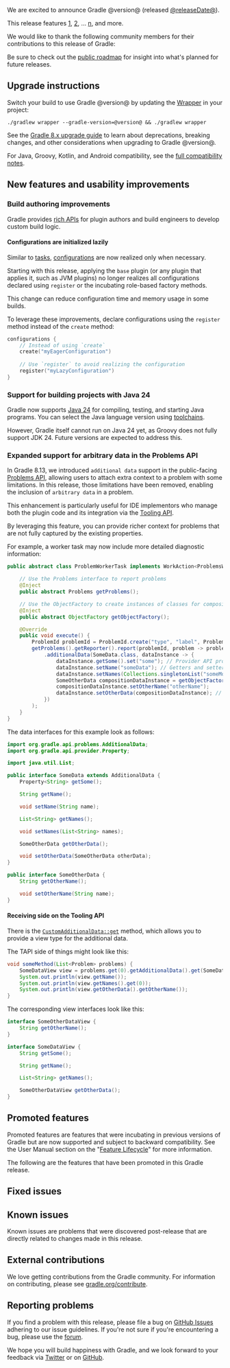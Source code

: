 <meta property="og:image" content="https://gradle.org/images/releases/gradle-@version@.png" />
<meta property="og:type"  content="article" />
<meta property="og:title" content="Gradle @version@ Release Notes" />
<meta property="og:site_name" content="Gradle Release Notes">
<meta property="og:description" content="TO DO">
<meta name="twitter:card" content="summary_large_image">
<meta name="twitter:site" content="@gradle">
<meta name="twitter:creator" content="@gradle">
<meta name="twitter:title" content="Gradle @version@ Release Notes">
<meta name="twitter:description" content="TO DO">
<meta name="twitter:image" content="https://gradle.org/images/releases/gradle-@version@.png">

We are excited to announce Gradle @version@ (released [@releaseDate@](https://gradle.org/releases/)).

This release features [1](), [2](), ... [n](), and more.

<!-- 
Include only their name, impactful features should be called out separately below.
 [Some person](https://github.com/some-person)

 THIS LIST SHOULD BE ALPHABETIZED BY [PERSON NAME] - the docs:updateContributorsInReleaseNotes task will enforce this ordering, which is case-insensitive.
-->

We would like to thank the following community members for their contributions to this release of Gradle:

Be sure to check out the [public roadmap](https://blog.gradle.org/roadmap-announcement) for insight into what's planned for future releases.

## Upgrade instructions

Switch your build to use Gradle @version@ by updating the [Wrapper](userguide/gradle_wrapper.html) in your project:

```
./gradlew wrapper --gradle-version=@version@ && ./gradlew wrapper
```

See the [Gradle 8.x upgrade guide](userguide/upgrading_version_8.html#changes_@baseVersion@) to learn about deprecations, breaking changes, and other considerations when upgrading to Gradle @version@.

For Java, Groovy, Kotlin, and Android compatibility, see the [full compatibility notes](userguide/compatibility.html).   

## New features and usability improvements

<a name="build-authoring"></a>
### Build authoring improvements

Gradle provides [rich APIs](userguide/getting_started_dev.html) for plugin authors and build engineers to develop custom build logic.

#### Configurations are initialized lazily

Similar to [tasks](userguide/lazy_configuration.html), [configurations](userguide/declaring_configurations.html) are now realized only when necessary.

Starting with this release, applying the `base` plugin (or any plugin that applies it, such as JVM plugins) no longer realizes all configurations declared using `register` or the incubating role-based factory methods.

This change can reduce configuration time and memory usage in some builds.

To leverage these improvements, declare configurations using the `register` method instead of the `create` method:

```kotlin
configurations {
    // Instead of using `create`
    create("myEagerConfiguration")
    
    // Use `register` to avoid realizing the configuration
    register("myLazyConfiguration")
}
```

<!-- Do not add breaking changes or deprecations here! Add them to the upgrade guide instead. -->

<!--

================== TEMPLATE ==============================

<a name="FILL-IN-KEY-AREA"></a>
### FILL-IN-KEY-AREA improvements

<<<FILL IN CONTEXT FOR KEY AREA>>>
Example:
> The [configuration cache](userguide/configuration_cache.html) improves build performance by caching the result of
> the configuration phase. Using the configuration cache, Gradle can skip the configuration phase entirely when
> nothing that affects the build configuration has changed.

#### FILL-IN-FEATURE
> HIGHLIGHT the use case or existing problem the feature solves
> EXPLAIN how the new release addresses that problem or use case
> PROVIDE a screenshot or snippet illustrating the new feature, if applicable
> LINK to the full documentation for more details

To embed videos, use the macros below. 
You can extract the URL from YouTube by clicking the "Share" button. 
For Wistia, contact Gradle's Video Team.
@youtube(Summary,6aRM8lAYyUA?si=qeXDSX8_8hpVmH01)@
@wistia(Summary,a5izazvgit)@

================== END TEMPLATE ==========================


==========================================================
ADD RELEASE FEATURES BELOW
vvvvvvvvvvvvvvvvvvvvvvvvvvvvvvvvvvvvvvvvvvvvvvvvvvvvvvvvvv -->

<a name="java-24"></a>
### Support for building projects with Java 24

Gradle now supports [Java 24](userguide/compatibility.html#java) for compiling, testing, and starting Java programs.
You can select the Java language version using [toolchains](userguide/toolchains.html).

However, Gradle itself cannot run on Java 24 yet, as Groovy does not fully support JDK 24.
Future versions are expected to address this.

<a name="Problems-api-additional-data"></a>

### Expanded support for arbitrary data in the Problems API

In Gradle 8.13, we introduced `additional data` support in the public-facing [Problems API](https://github.com/gradle/gradle/pull/32664/javadoc/org/gradle/api/problems/package-summary.html), allowing users to attach extra context to a problem with some limitations.
In this release, those limitations have been removed, enabling the inclusion of `arbitrary data` in a problem.

This enhancement is particularly useful for IDE implementors who manage both the plugin code and its integration via the [Tooling API](https://github.com/gradle/gradle/pull/32664/userguide/tooling_api.html#embedding).

By leveraging this feature, you can provide richer context for problems that are not fully captured by the existing properties.

For example, a worker task may now include more detailed diagnostic information:

```java
public abstract class ProblemWorkerTask implements WorkAction<ProblemsWorkerTaskParameter> {

    // Use the Problems interface to report problems
    @Inject
    public abstract Problems getProblems();

    // Use the ObjectFactory to create instances of classes for composition
    @Inject
    public abstract ObjectFactory getObjectFactory();

    @Override
    public void execute() {
        ProblemId problemId = ProblemId.create("type", "label", ProblemGroup.create("generic", "Generic"));
        getProblems().getReporter().report(problemId, problem -> problem
            .additionalData(SomeData.class, dataInstance -> {
                dataInstance.getSome().set("some"); // Provider API properties can be used
                dataInstance.setName("someData"); // Getters and setters can be used
                dataInstance.setNames(Collections.singletonList("someMoreData")); // Collections can be used
                SomeOtherData compositionDataInstance = getObjectFactory().newInstance(SomeOtherData.class);
                compositionDataInstance.setOtherName("otherName");
                dataInstance.setOtherData(compositionDataInstance); // Composition can be used
            })
        );
    }
}
```

The data interfaces for this example look as follows:

```java
import org.gradle.api.problems.AdditionalData;
import org.gradle.api.provider.Property;

import java.util.List;

public interface SomeData extends AdditionalData {
    Property<String> getSome();

    String getName();

    void setName(String name);

    List<String> getNames();

    void setNames(List<String> names);

    SomeOtherData getOtherData();

    void setOtherData(SomeOtherData otherData);
}

public interface SomeOtherData {
    String getOtherName();

    void setOtherName(String name);
}
```

#### Receiving side on the Tooling API

There is the [`CustomAdditionalData::get`](org/gradle/tooling/events/problems/CustomAdditionalData.html#get(java.lang.Class)) method,
which allows you to provide a view type for the additional data.

The TAPI side of things might look like this:

```java
void someMethod(List<Problem> problems) {
    SomeDataView view = problems.get(0).getAdditionalData().get(SomeDataView.class);
    System.out.println(view.getName());
    System.out.println(view.getNames().get(0));
    System.out.println(view.getOtherData().getOtherName());
}
```

The corresponding view interfaces look like this:

```java
interface SomeOtherDataView {
    String getOtherName();
}

interface SomeDataView {
    String getSome();

    String getName();

    List<String> getNames();

    SomeOtherDataView getOtherData();
}
```
<!-- ^^^^^^^^^^^^^^^^^^^^^^^^^^^^^^^^^^^^^^^^^^^^^^^^^^^^^
ADD RELEASE FEATURES ABOVE
==========================================================

-->

## Promoted features

Promoted features are features that were incubating in previous versions of Gradle but are now supported and subject to backward compatibility.
See the User Manual section on the "[Feature Lifecycle](userguide/feature_lifecycle.html)" for more information.

The following are the features that have been promoted in this Gradle release.

<!--
### Example promoted
-->

## Fixed issues

<!--
This section will be populated automatically
-->

## Known issues

Known issues are problems that were discovered post-release that are directly related to changes made in this release.

<!--
This section will be populated automatically
-->

## External contributions

We love getting contributions from the Gradle community. For information on contributing, please see [gradle.org/contribute](https://gradle.org/contribute).

## Reporting problems

If you find a problem with this release, please file a bug on [GitHub Issues](https://github.com/gradle/gradle/issues) adhering to our issue guidelines.
If you're not sure if you're encountering a bug, please use the [forum](https://discuss.gradle.org/c/help-discuss).

We hope you will build happiness with Gradle, and we look forward to your feedback via [Twitter](https://twitter.com/gradle) or on [GitHub](https://github.com/gradle).
